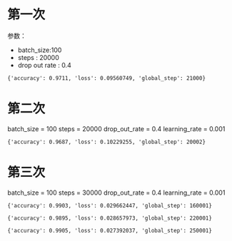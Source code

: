 # 第一次
参数：
* batch_size:100
* steps : 20000
* drop out rate : 0.4
```
{'accuracy': 0.9711, 'loss': 0.09560749, 'global_step': 21000}
```

# 第二次
batch_size = 100
steps = 20000
drop_out_rate = 0.4
learning_rate = 0.001
```
{'accuracy': 0.9687, 'loss': 0.10229255, 'global_step': 20002}
```
# 第三次

batch_size = 100
steps = 30000
drop_out_rate = 0.4
learning_rate = 0.001

```
{'accuracy': 0.9903, 'loss': 0.029662447, 'global_step': 160001}
```

```
{'accuracy': 0.9895, 'loss': 0.028657973, 'global_step': 220001}
```

```
{'accuracy': 0.9905, 'loss': 0.027392037, 'global_step': 250001}
```